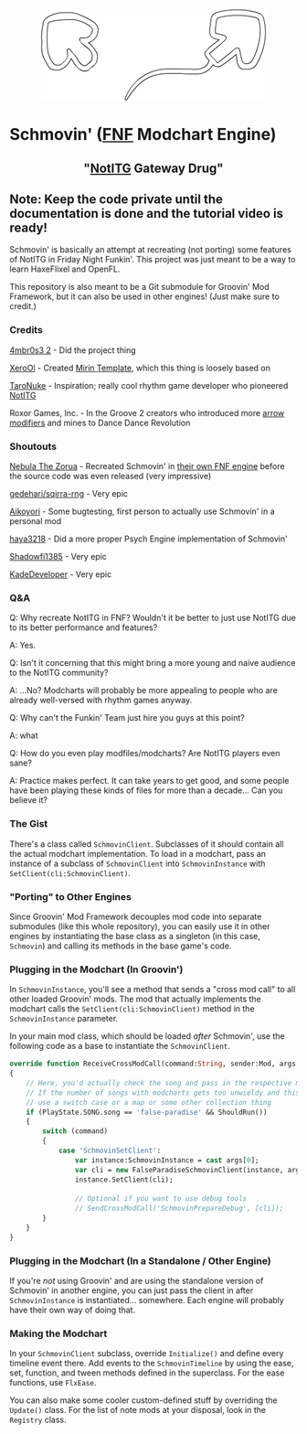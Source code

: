 <p align="center">
  <img src="https://github.com/4mbr0s3-2/Schmovin/blob/main/SchmovinLogo.png?raw=true" alt="Schmovin' Logo"/>
</p>

# Schmovin' ([FNF](https://github.com/ninjamuffin99/Funkin) Modchart Engine)
<h2 align="center">"<a href="https://notitg.heysora.net/">NotITG</a> Gateway Drug"</p>

## Note: Keep the code private until the documentation is done and the tutorial video is ready!

Schmovin' is basically an attempt at recreating (not porting) some features of NotITG in Friday Night Funkin'.
This project was just meant to be a way to learn HaxeFlixel and OpenFL.

This repository is also meant to be a Git submodule for Groovin' Mod Framework, but it can also be used in other engines! (Just make sure to credit.)

### Credits

[4mbr0s3 2](https://www.youtube.com/channel/UCez-Erpr0oqmC71vnDrM9yA) - Did the project thing

[XeroOl](https://www.youtube.com/c/XeroOl) - Created [Mirin Template](https://xerool.github.io/notitg-mirin/), which this thing is loosely based on

[TaroNuke](https://twitter.com/TaroNuke) - Inspiration; really cool rhythm game developer who pioneered [NotITG](https://notitg.heysora.net/)

Roxor Games, Inc. - In the Groove 2 creators who introduced more [arrow modifiers](http://manual.pocitac.com/en/modifiers.html) and mines to Dance Dance Revolution

### Shoutouts

[Nebula The Zorua](https://twitter.com/Nebula_Zorua) - Recreated Schmovin' in [their own FNF engine](https://github.com/nebulazorua/andromeda-engine/blob/e6686c04ccebada08d8574e1c46b6188738debb2/source/modchart/modifiers/PerspectiveModifier.hx) before the source code was even released (very impressive)

[gedehari/sqirra-rng](https://twitter.com/gedehari) - Very epic

[Aikoyori](https://twitter.com/Aikoyori) - Some bugtesting, first person to actually use Schmovin' in a personal mod

[haya3218](https://github.com/haya3218) - Did a more proper Psych Engine implementation of Schmovin'

[Shadowfi1385](https://twitter.com/Shadowfi1385) - Very epic

[KadeDeveloper](https://twitter.com/kade0912) - Very epic

### Q&A
Q: Why recreate NotITG in FNF? Wouldn't it be better to just use NotITG due to its better performance and features?

A: Yes.

Q: Isn't it concerning that this might bring a more young and naive audience to the NotITG community?

A: ...No? Modcharts will probably be more appealing to people who are already well-versed with rhythm games anyway.

Q: Why can't the Funkin' Team just hire you guys at this point?

A: what

Q: How do you even play modfiles/modcharts? Are NotITG players even sane?

A: Practice makes perfect. It can take years to get good, and some people have been playing these kinds of files for more than a decade... Can you believe it?

### The Gist
There's a class called `SchmovinClient`. Subclasses of it should contain all the actual modchart implementation. 
To load in a modchart, pass an instance of a subclass of `SchmovinClient` into `SchmovinInstance` with `SetClient(cli:SchmovinClient)`.

### "Porting" to Other Engines
Since Groovin' Mod Framework decouples mod code into separate submodules (like this whole repository), you can easily use it in other engines by instantiating the base class as a singleton (in this case, `Schmovin`) and calling its methods in the base game's code.

### Plugging in the Modchart (In Groovin')
In `SchmovinInstance`, you'll see a method that sends a "cross mod call" to all other loaded Groovin' mods.
The mod that actually implements the modchart calls the `SetClient(cli:SchmovinClient)` method in the `SchmovinInstance` parameter.

In your main mod class, which should be loaded *after* Schmovin', use the following code as a base to instantiate the `SchmovinClient`.
```haxe
override function ReceiveCrossModCall(command:String, sender:Mod, args:Array<Dynamic>)
{
    // Here, you'd actually check the song and pass in the respective modchart
    // If the number of songs with modcharts gets too unwieldy and this code gets too long,
    // use a switch case or a map or some other collection thing 
    if (PlayState.SONG.song == 'false-paradise' && ShouldRun())
    {
        switch (command)
        {
            case 'SchmovinSetClient':
                var instance:SchmovinInstance = cast args[0];
                var cli = new FalseParadiseSchmovinClient(instance, args[1], args[2]);
                instance.SetClient(cli);
                
                // Optional if you want to use debug tools
                // SendCrossModCall('SchmovinPrepareDebug', [cli]);
        }
    }
}
```

### Plugging in the Modchart (In a Standalone / Other Engine)

If you're *not* using Groovin' and are using the standalone version of Schmovin' in another engine, you can just pass the client in after `SchmovinInstance` is instantiated... somewhere. Each engine will probably have their own way of doing that.

### Making the Modchart
In your `SchmovinClient` subclass, override `Initialize()` and define every timeline event there.
Add events to the `SchmovinTimeline` by using the ease, set, function, and tween methods defined in the superclass.
For the ease functions, use `FlxEase`.

You can also make some cooler custom-defined stuff by overriding the `Update()` class.
For the list of note mods at your disposal, look in the `Registry` class.
